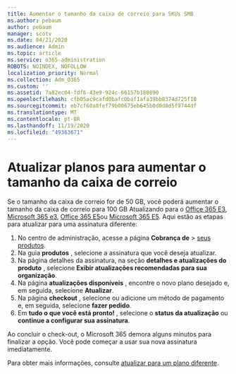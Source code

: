 ```yaml
---
title: Aumentar o tamanho da caixa de correio para SKUs SMB
ms.author: pebaum
author: pebaum
manager: scotv
ms.date: 04/21/2020
ms.audience: Admin
ms.topic: article
ms.service: o365-administration
ROBOTS: NOINDEX, NOFOLLOW
localization_priority: Normal
ms.collection: Adm_O365
ms.custom: ''
ms.assetid: 7a82ec04-fdf6-43e9-924c-66157b180890
ms.openlocfilehash: cfb05ac9cafd0bafc0baf1afa39bb8374d725f18
ms.sourcegitcommit: eb7cf60a8fef79b00675eb645b0d0d8d5f9744df
ms.translationtype: MT
ms.contentlocale: pt-BR
ms.lasthandoff: 11/19/2020
ms.locfileid: "49363671"
---
```

# <a name="upgrade-plans-to-increase-mailbox-size"></a>Atualizar planos para aumentar o tamanho da caixa de correio

Se o tamanho da caixa de correio for de 50 GB, você poderá aumentar o tamanho da caixa de correio para 100 GB Atualizando para o [Office 365 E3](https://www.microsoft.com/microsoft-365/enterprise/office-365-e3?rtc=1&activetab=pivot:overviewtab), [Microsoft 365 e3](https://www.microsoft.com/microsoft-365/enterprise/e3?activetab=pivot%3aoverviewtab), [Office 365 E5](https://www.microsoft.com/microsoft-365/enterprise/office-365-e5?rtc=1&activetab=pivot%3aoverviewtab)ou [Microsoft 365 E5](https://www.microsoft.com/microsoft-365/enterprise/e5?activetab=pivot%3aoverviewtab). Aqui estão as etapas para atualizar para uma assinatura diferente:
  
1. No centro de administração, acesse a página **Cobrança de** > [seus produtos](https://go.microsoft.com/fwlink/p/?linkid=842054).
2. Na guia **produtos** , selecione a assinatura que você deseja atualizar.
3. Na página detalhes da assinatura, na seção **detalhes e atualizações do produto** , selecione **Exibir atualizações recomendadas para sua organização**.
4. Na página **atualizações disponíveis** , encontre o novo plano desejado e, em seguida, selecione **Atualizar**.
5. Na página **checkout** , selecione ou adicione um método de pagamento e, em seguida, selecione **fazer pedido**.
6. Em **tudo o que você está pronto!** , selecione o **status da atualização** ou **continue a configurar sua assinatura**.

Ao concluir o check-out, o Microsoft 365 demora alguns minutos para finalizar a opção. Você pode começar a usar sua nova assinatura imediatamente.

Para obter mais informações, consulte [atualizar para um plano diferente](https://docs.microsoft.com/microsoft-365/commerce/subscriptions/upgrade-to-different-plan).
